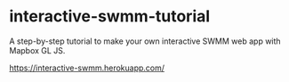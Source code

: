# interactive-swmm-tutorial
A step-by-step tutorial to make your own interactive SWMM web app with Mapbox GL JS.

https://interactive-swmm.herokuapp.com/
